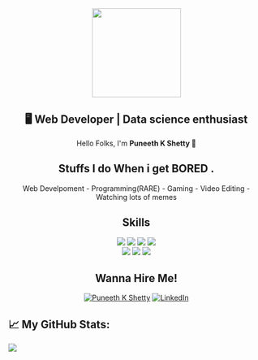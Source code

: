<div align="center">	
<img src="https://image.freepik.com/free-vector/cyborg-smoking-illustration-premium_93536-33.jpg" height="175px" width="175px"/>	
	</div>


<h2 align="center"><strong>🖥 Web Developer | Data science enthusiast </strong></h2>	

<p align="center">Hello Folks, I'm <strong>Puneeth K Shetty 👋</strong></p>


<h2 align="center">Stuffs I do When i get<strong> BORED .</strong></h2>

<p align="center">	
 Web Develpoment	 
- Programming(RARE)
- Gaming 
- Video Editing	
- Watching lots of memes
</p>	
<h2 align="center"><strong>Skills</strong></h2>	
<p align="center">	
<img src="https://img.shields.io/badge/HTML5-ff7851" /> <img src="https://img.shields.io/badge/CSS3-44b2fb" /> <img src="https://img.shields.io/badge/JavaScript -ffc742" /> <img src="https://img.shields.io/badge/Bootstrap -563d7c" /> <br>	
<img src="https://img.shields.io/badge/JAVA -FF0000" /> <img src="https://img.shields.io/badge/-C%20Programming-orange" />  <img src="https://img.shields.io/badge/-C%2B%2B-blue" />  
</p>	</p>
 	 
<h2 align="center"><strong>Wanna Hire Me!</strong></h2>
<p align="center">	
  <a href="https://github.com/PuneethKshetty"><img src="https://img.shields.io/badge/-My%20Portfolio-Black" alt="Puneeth K Shetty" /></a>	 
  <a href="https://www.linkedin.com/in/puneeth-k-shetty-3b0b06173/"><img src="https://img.shields.io/badge/LinkedIn-%230077B5.svg?&style=flat-square&logo=linkedin&logoColor=white" alt="LinkedIn"></a>	  	  
</p>

 

##                                                         📈 My GitHub Stats:	

![](https://github-readme-stats.vercel.app/api?username=PuneethKshetty&show_icons=true&title_color=f07&icon_color=79ff97&text_color=9f9f9f&bg_color=151515)	
